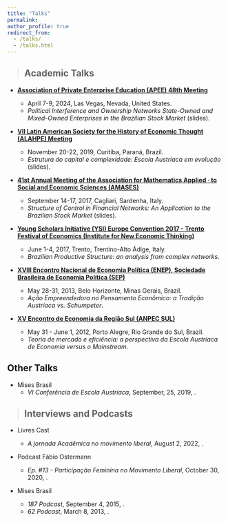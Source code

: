 ```yaml
---
title: "Talks"
permalink:
author_profile: true
redirect_from: 
  - /talks/
  - /talks.html
---
```


> ## Academic Talks

* **[Association of Private Enterprise Education (APEE) 48th Meeting](https://apee.org/past-programs/)**
  * April 7-9, 2024, Las Vegas, Nevada, United States.
  * _Political Interference and Ownership Networks State-Owned and Mixed-Owned Enterprises in the Brazilian Stock Market_ (slides).

* **[VII Latin American Society for the History of Economic Thought (ALAHPE) Meeting](https://alahpe.org/wp-content/uploads/2021/01/Programa-ALAHPE-Curitiba.pdf)**
  * November 20-22, 2019, Curitiba, Paraná, Brazil.
  * _Estrutura do capital e complexidade: Escola Austríaca em evolução_ (slides).

* **[41st Annual Meeting of the Association for Mathematics Applied · to Social and Economic Sciences (AMASES)](https://www.amases.org/41st-annual-meeting-of-the-italian-association-for-mathematics-applied-to-economic-and-social-sciences-amases/)**
  * September 14-17, 2017, Cagliari, Sardenha, Italy.
  * _Structure of Control in Financial Networks: An Application to the Brazilian Stock Market_ (slides).

* **[Young Scholars Initiative (YSI) Europe Convention 2017 - Trento Festival of Economics (Institute for New Economic Thinking)](https://www.ineteconomics.org/events/trento-festival-of-economics)**
  * June 1-4, 2017, Trento, Trentino-Alto Ádige, Italy.
  * _Brazilian Productive Structure: an analysis from complex networks_.
  
* **[XVIII Encontro Nacional de Economia Política (ENEP), Sociedade Brasileira de Economia Política (SEP)](https://www.sep.org.br/01_sites/01/index.php/enep-2/enep-edicoes-anteriores/anais-dos-eneps)**
  * May 28-31, 2013, Belo Horizonte, Minas Gerais, Brazil.
  * _Ação Empreendedora no Pensamento Econômico: a Tradição Austríaca vs. Schumpeter_.
 
* **[XV Encontro de Economia da Região Sul (ANPEC SUL)](https://www.anpec.org.br/sul/2012/index.html)**
  * May 31 - June 1, 2012, Porto Alegre, Rio Grande do Sul, Brazil.
  * _Teoria de mercado e eficiência: a perspectiva da Escola Austríaca de Economia versus o Mainstream_.


## Other Talks


* Mises Brasil
  * _VI Conferência de Escola Austríaca_, September, 25, 2019,
    <a href="][https://youtube.com/your-channel-link](https://youtu.be/OC3sg9GwMeM?si=HOGZ62N0lPS_aZ_2)" target="_blank" title="YouTube"><i class="fab fa-youtube"></i></a>.

    
> ## Interviews and Podcasts

* Livres Cast
  * _A jornada Acadêmica no movimento liberal_, August 2, 2022, 
    <a href="[https://open.spotify.com/episode/119WeJC2IS48uER8wVSbrO?si=iZmCpenrSbeTmC2rflyLEw]" target="_blank" title="Podcast"><i class="fas fa-podcast"></i></a>
    <a href="][https://www.youtube.com/watch?v=Vi4ZeZ0j5sE&t=37s&pp=ygUNbWFyaWFuYSBwaWFpYQ%3D%3D]" target="_blank" title="YouTube"><i class="fab fa-youtube"></i></a>.

* Podcast Fábio Ostermann
  * _Ep. #13 - Participação Feminina no Movimento Liberal_, October 30, 2020, 
    <a href="[https://your-podcast-link.com](https://open.spotify.com/episode/3m2ZLAeeOMuILSWuhszoIb?si=cHxjAqDfSXOOJgbaJ-zpnw)" target="_blank" title="Podcast"><i class="fas fa-podcast"></i></a>.

* Mises Brasil
  * _187 Podcast_, September 4, 2015, 
    <a href="[https://your-podcast-link.com](https://open.spotify.com/episode/30Y4XasSDiXZe7T5vcc76p?si=ZynEbl0RQCq_zDRFJRsJZw)" target="_blank" title="Podcast"><i class="fas fa-podcast"></i></a>.
  * _62 Podcast_, March 8, 2013, 
    <a href="[https://your-podcast-link.com](https://open.spotify.com/episode/6ThrI3DNnpTf8DkfpUh1t8?si=OfvlQBUxQ5mOxmKWHw-jrg)" target="_blank" title="Podcast"><i class="fas fa-podcast"></i></a>.






